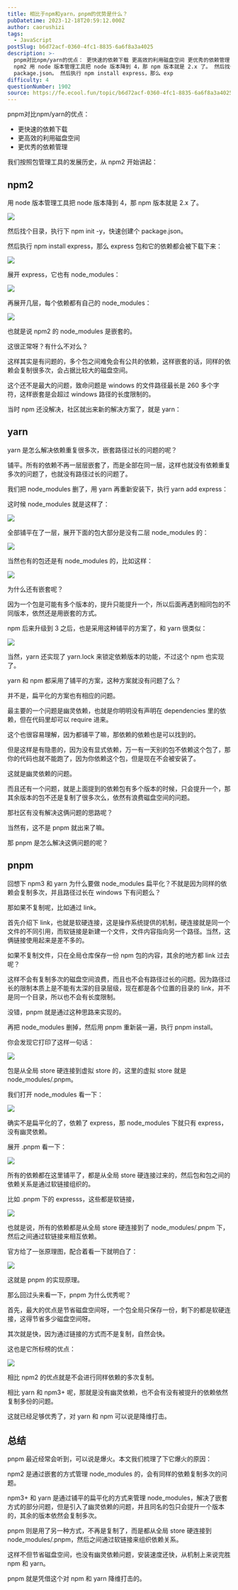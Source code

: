 ```yaml
---
title: 相比于npm和yarn，pnpm的优势是什么？
pubDatetime: 2023-12-18T20:59:12.000Z
author: caorushizi
tags:
  - JavaScript
postSlug: b6d72acf-0360-4fc1-8835-6a6f8a3a4025
description: >-
  pnpm对比npm/yarn的优点： 更快速的依赖下载 更高效的利用磁盘空间 更优秀的依赖管理 我们按照包管理工具的发展历史，从 npm2 开始讲起：
  npm2 用 node 版本管理工具把 node 版本降到 4，那 npm 版本就是 2.x 了。 然后找个目录，执行下 npm init -y，快速创建个
  package.json。 然后执行 npm install express，那么 exp
difficulty: 4
questionNumber: 1902
source: https://fe.ecool.fun/topic/b6d72acf-0360-4fc1-8835-6a6f8a3a4025
---
```


pnpm对比npm/yarn的优点：

- 更快速的依赖下载
- 更高效的利用磁盘空间
- 更优秀的依赖管理

我们按照包管理工具的发展历史，从 npm2 开始讲起：

## npm2

用 node 版本管理工具把 node 版本降到 4，那 npm 版本就是 2.x 了。

![](https://static.ecool.fun//article/620fe3a0-bc84-4b25-a6f5-9ba9c86f6257.jpeg)

然后找个目录，执行下 npm init -y，快速创建个 package.json。

然后执行 npm install express，那么 express 包和它的依赖都会被下载下来：

![](https://static.ecool.fun//article/2887153a-9fe1-4b27-8225-9cf566d11485.jpeg)

展开 express，它也有 node_modules：

![](https://static.ecool.fun//article/7e02c8f1-c18e-45e1-882e-3307595b9925.jpeg)

再展开几层，每个依赖都有自己的 node_modules：

![](https://static.ecool.fun//article/27611a70-202f-4329-9531-67b95af51976.jpeg)

也就是说 npm2 的 node_modules 是嵌套的。

这很正常呀？有什么不对么？

这样其实是有问题的，多个包之间难免会有公共的依赖，这样嵌套的话，同样的依赖会复制很多次，会占据比较大的磁盘空间。

这个还不是最大的问题，致命问题是 windows 的文件路径最长是 260 多个字符，这样嵌套是会超过 windows 路径的长度限制的。

当时 npm 还没解决，社区就出来新的解决方案了，就是 yarn：

## yarn

yarn 是怎么解决依赖重复很多次，嵌套路径过长的问题的呢？

铺平。所有的依赖不再一层层嵌套了，而是全部在同一层，这样也就没有依赖重复多次的问题了，也就没有路径过长的问题了。

我们把 node_modules 删了，用 yarn 再重新安装下，执行 yarn add express：

这时候 node_modules 就是这样了：

![](https://static.ecool.fun//article/30119adb-3912-443b-9af8-9f56da6be114.jpeg)

全部铺平在了一层，展开下面的包大部分是没有二层 node_modules 的：

![](https://static.ecool.fun//article/8c053898-f3df-4457-ba3f-f832fb988dc4.jpeg)

当然也有的包还是有 node_modules 的，比如这样：

![](https://static.ecool.fun//article/2bd3408f-5342-429d-bb5d-5b10df60879f.jpeg)

为什么还有嵌套呢？

因为一个包是可能有多个版本的，提升只能提升一个，所以后面再遇到相同包的不同版本，依然还是用嵌套的方式。

npm 后来升级到 3 之后，也是采用这种铺平的方案了，和 yarn 很类似：

![](https://static.ecool.fun//article/5060b347-202a-43ef-80d5-d0495f6bd0e0.jpeg)

当然，yarn 还实现了 yarn.lock 来锁定依赖版本的功能，不过这个 npm 也实现了。

yarn 和 npm 都采用了铺平的方案，这种方案就没有问题了么？

并不是，扁平化的方案也有相应的问题。

最主要的一个问题是幽灵依赖，也就是你明明没有声明在 dependencies 里的依赖，但在代码里却可以 require 进来。

这个也很容易理解，因为都铺平了嘛，那依赖的依赖也是可以找到的。

但是这样是有隐患的，因为没有显式依赖，万一有一天别的包不依赖这个包了，那你的代码也就不能跑了，因为你依赖这个包，但是现在不会被安装了。

这就是幽灵依赖的问题。

而且还有一个问题，就是上面提到的依赖包有多个版本的时候，只会提升一个，那其余版本的包不还是复制了很多次么，依然有浪费磁盘空间的问题。

那社区有没有解决这俩问题的思路呢？

当然有，这不是 pnpm 就出来了嘛。

那 pnpm 是怎么解决这俩问题的呢？

## pnpm

回想下 npm3 和 yarn 为什么要做 node_modules 扁平化？不就是因为同样的依赖会复制多次，并且路径过长在 windows 下有问题么？

那如果不复制呢，比如通过 link。

首先介绍下 link，也就是软硬连接，这是操作系统提供的机制，硬连接就是同一个文件的不同引用，而软链接是新建一个文件，文件内容指向另一个路径。当然，这俩链接使用起来是差不多的。

如果不复制文件，只在全局仓库保存一份 npm 包的内容，其余的地方都 link 过去呢？

这样不会有复制多次的磁盘空间浪费，而且也不会有路径过长的问题。因为路径过长的限制本质上是不能有太深的目录层级，现在都是各个位置的目录的 link，并不是同一个目录，所以也不会有长度限制。

没错，pnpm 就是通过这种思路来实现的。

再把 node_modules 删掉，然后用 pnpm 重新装一遍，执行 pnpm install。

你会发现它打印了这样一句话：

![](https://static.ecool.fun//article/ec4ef89e-6db5-464e-aff1-00fa6d6ad090.jpeg)

包是从全局 store 硬连接到虚拟 store 的，这里的虚拟 store 就是 node_modules/.pnpm。

我们打开 node_modules 看一下：

![](https://static.ecool.fun//article/5a782293-75d0-492a-a601-d2cdb1ce265b.jpeg)

确实不是扁平化的了，依赖了 express，那 node_modules 下就只有 express，没有幽灵依赖。

展开 .pnpm 看一下：

![](https://static.ecool.fun//article/3abd2471-1e10-446b-9680-8d7dd3927c10.jpeg)

所有的依赖都在这里铺平了，都是从全局 store 硬连接过来的，然后包和包之间的依赖关系是通过软链接组织的。

比如 .pnpm 下的 expresss，这些都是软链接，

![](https://static.ecool.fun//article/4c97a538-7fc3-4143-a851-be795b5fe9a0.jpeg)

也就是说，所有的依赖都是从全局 store 硬连接到了 node_modules/.pnpm 下，然后之间通过软链接来相互依赖。

官方给了一张原理图，配合着看一下就明白了：

![](https://static.ecool.fun//article/a682875c-e2c3-48a1-b31b-337114305806.jpeg)

这就是 pnpm 的实现原理。

那么回过头来看一下，pnpm 为什么优秀呢？

首先，最大的优点是节省磁盘空间呀，一个包全局只保存一份，剩下的都是软硬连接，这得节省多少磁盘空间呀。

其次就是快，因为通过链接的方式而不是复制，自然会快。

这也是它所标榜的优点：

![](https://static.ecool.fun//article/92adbade-99b2-46e9-b812-e7a7c3dcb1e7.jpeg)

相比 npm2 的优点就是不会进行同样依赖的多次复制。

相比 yarn 和 npm3+ 呢，那就是没有幽灵依赖，也不会有没有被提升的依赖依然复制多份的问题。

这就已经足够优秀了，对 yarn 和 npm 可以说是降维打击。

## 总结

pnpm 最近经常会听到，可以说是爆火。本文我们梳理了下它爆火的原因：

npm2 是通过嵌套的方式管理 node_modules 的，会有同样的依赖复制多次的问题。

npm3+ 和 yarn 是通过铺平的扁平化的方式来管理 node_modules，解决了嵌套方式的部分问题，但是引入了幽灵依赖的问题，并且同名的包只会提升一个版本的，其余的版本依然会复制多次。

pnpm 则是用了另一种方式，不再是复制了，而是都从全局 store 硬连接到 node_modules/.pnpm，然后之间通过软链接来组织依赖关系。

这样不但节省磁盘空间，也没有幽灵依赖问题，安装速度还快，从机制上来说完胜 npm 和 yarn。

pnpm 就是凭借这个对 npm 和 yarn 降维打击的。
